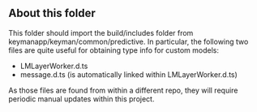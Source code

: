 ## About this folder
This folder should import the build/includes folder from keymanapp/keyman/common/predictive.
In particular, the following two files are quite useful for obtaining type info for custom models:

* LMLayerWorker.d.ts
* message.d.ts (is automatically linked within LMLayerWorker.d.ts)

As those files are found from within a different repo, they will require periodic manual updates 
within this project.